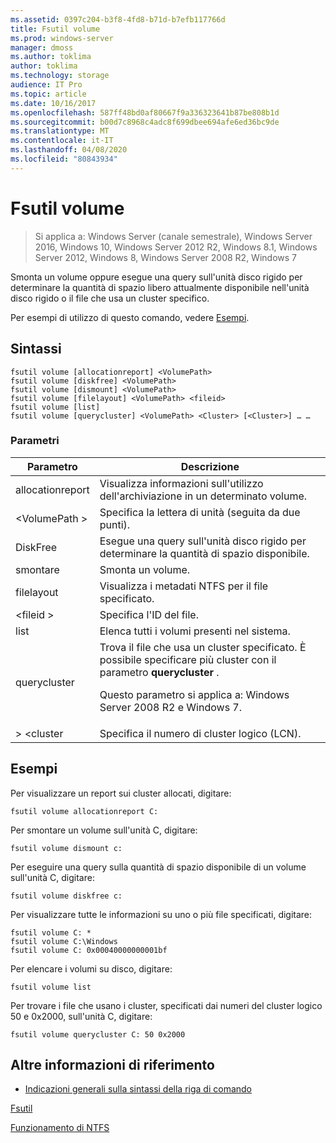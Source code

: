 ```yaml
---
ms.assetid: 0397c204-b3f8-4fd8-b71d-b7efb117766d
title: Fsutil volume
ms.prod: windows-server
manager: dmoss
ms.author: toklima
author: toklima
ms.technology: storage
audience: IT Pro
ms.topic: article
ms.date: 10/16/2017
ms.openlocfilehash: 587ff48bd0af80667f9a336323641b87be808b1d
ms.sourcegitcommit: b00d7c8968c4adc8f699dbee694afe6ed36bc9de
ms.translationtype: MT
ms.contentlocale: it-IT
ms.lasthandoff: 04/08/2020
ms.locfileid: "80843934"
---
```

# <a name="fsutil-volume"></a>Fsutil volume
>Si applica a: Windows Server (canale semestrale), Windows Server 2016, Windows 10, Windows Server 2012 R2, Windows 8.1, Windows Server 2012, Windows 8, Windows Server 2008 R2, Windows 7

Smonta un volume oppure esegue una query sull'unità disco rigido per determinare la quantità di spazio libero attualmente disponibile nell'unità disco rigido o il file che usa un cluster specifico.

Per esempi di utilizzo di questo comando, vedere [Esempi](#BKMK_examples).

## <a name="syntax"></a>Sintassi

```
fsutil volume [allocationreport] <VolumePath>
fsutil volume [diskfree] <VolumePath>
fsutil volume [dismount] <VolumePath>
fsutil volume [filelayout] <VolumePath> <fileid>
fsutil volume [list]
fsutil volume [querycluster] <VolumePath> <Cluster> [<Cluster>] … …
```

### <a name="parameters"></a>Parametri

|Parametro|Descrizione|
|-------------|---------------|
|allocationreport|Visualizza informazioni sull'utilizzo dell'archiviazione in un determinato volume.|
|\<VolumePath >|Specifica la lettera di unità (seguita da due punti).|
|DiskFree|Esegue una query sull'unità disco rigido per determinare la quantità di spazio disponibile.|
|smontare|Smonta un volume.|
|filelayout|Visualizza i metadati NTFS per il file specificato.|
|\<fileid >|Specifica l'ID del file.|
|list|Elenca tutti i volumi presenti nel sistema.|
|querycluster|Trova il file che usa un cluster specificato. È possibile specificare più cluster con il parametro **querycluster** .<p>Questo parametro si applica a: Windows Server 2008 R2 e Windows 7.|
|> \<cluster|Specifica il numero di cluster logico (LCN).|

## <a name="examples"></a><a name="BKMK_examples"></a>Esempi
Per visualizzare un report sui cluster allocati, digitare:

```
fsutil volume allocationreport C:
```

Per smontare un volume sull'unità C, digitare:

```
fsutil volume dismount c:
```

Per eseguire una query sulla quantità di spazio disponibile di un volume sull'unità C, digitare:

```
fsutil volume diskfree c:
```

Per visualizzare tutte le informazioni su uno o più file specificati, digitare:

```
fsutil volume C: *
fsutil volume C:\Windows
fsutil volume C: 0x00040000000001bf
```

Per elencare i volumi su disco, digitare:

```
fsutil volume list
```

Per trovare i file che usano i cluster, specificati dai numeri del cluster logico 50 e 0x2000, sull'unità C, digitare:

```
fsutil volume querycluster C: 50 0x2000
```

## <a name="additional-references"></a>Altre informazioni di riferimento
- [Indicazioni generali sulla sintassi della riga di comando](command-line-syntax-key.md)

[Fsutil](Fsutil.md)

[Funzionamento di NTFS](https://go.microsoft.com/fwlink/?LinkId=183396)


